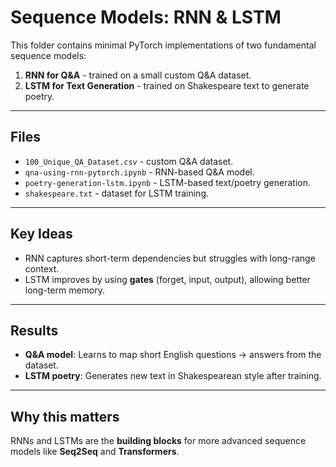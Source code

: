 # Sequence Models: RNN & LSTM

This folder contains minimal PyTorch implementations of two fundamental sequence models:

1. **RNN for Q&A** - trained on a small custom Q&A dataset.
2. **LSTM for Text Generation** - trained on Shakespeare text to generate poetry.

---

## Files
- `100_Unique_QA_Dataset.csv` - custom Q&A dataset.
- `qna-using-rnn-pytorch.ipynb` - RNN-based Q&A model.
- `poetry-generation-lstm.ipynb` - LSTM-based text/poetry generation.
- `shakespeare.txt` - dataset for LSTM training.

---

## Key Ideas
- RNN captures short-term dependencies but struggles with long-range context.
- LSTM improves by using **gates** (forget, input, output), allowing better long-term memory.

---

## Results
- **Q&A model**: Learns to map short English questions → answers from the dataset.  
- **LSTM poetry**: Generates new text in Shakespearean style after training.

---

## Why this matters
RNNs and LSTMs are the **building blocks** for more advanced sequence models like **Seq2Seq** and **Transformers**.

